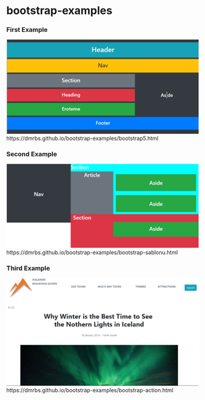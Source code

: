 # bootstrap-examples

### First Example
<img src="https://raw.githubusercontent.com/dmrbs/bootstrap-examples/master/media/example1.png">
https://dmrbs.github.io/bootstrap-examples/bootstrap5.html

### Second Example
<img src="https://raw.githubusercontent.com/dmrbs/bootstrap-examples/master/media/example2.png">
https://dmrbs.github.io/bootstrap-examples/bootstrap-sablonu.html

### Third Example
<img src="https://github.com/dmrbs/bootstrap-examples/blob/master/media/example3.png">
https://dmrbs.github.io/bootstrap-examples/bootstrap-action.html
